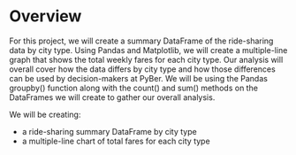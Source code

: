 # Overview 

For this project, we will create a summary DataFrame of the ride-sharing data by city type. Using Pandas and Matplotlib, we will create a multiple-line graph that shows the total weekly fares for each city type. Our analysis will overall cover how the data differs by city type and how those differences can be used by decision-makers at PyBer. We will be using the Pandas groupby() function along with the count() and sum() methods on the DataFrames we will create to gather our overall analysis.

We will be creating:

- a ride-sharing summary DataFrame by city type
- a multiple-line chart of total fares for each city type 


